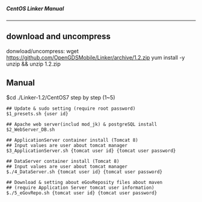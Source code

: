 ##### CentOS Linker Manual
-------------------------

download and uncompress
----------

donwload/uncompress:
      wget https://github.com/OpenGDSMobile/Linker/archive/1.2.zip 
      yum install -y unzip && unzip 1.2.zip


Manual
----------

$cd ./Linker-1.2/CentOS7
step by step (1~5)

	## Update & sudo setting (require root password)
	$1_presets.sh {user id}

	## Apache web server(includ mod_jk) & postgreSQL install
	$2_WebServer_DB.sh

	## ApplicationServer container install (Tomcat 8)
	## Input values are user about tomcat manager
	$3_ApplicationServer.sh {tomcat user id} {tomcat user password}

	## DataServer container install (Tomcat 8)
	## Input values are user about tomcat manager
	$./4_DataServer.sh {tomcat user id} {tomcat user password}

	## Download & setting about eGovReposity files about maven 
	## (require Application Server tomcat user information)
	$./5_eGovRepo.sh {tomcat user id} {tomcat user password}

